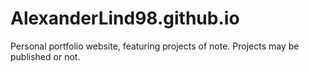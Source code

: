 # AlexanderLind98.github.io
Personal portfolio website, featuring projects of note. Projects may be published or not.
